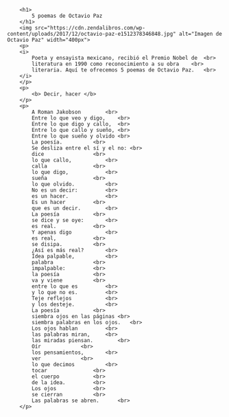 		<h1>
			5 poemas de Octavio Paz
		</h1>
		<img src="https://cdn.zendalibros.com/wp-content/uploads/2017/12/octavio-paz-e1512378346848.jpg" alt="Imagen de Octavio Paz" width="400px">
		<p>
		<i>
			Poeta y ensayista mexicano, recibió el Premio Nobel de 	<br>
			literatura en 1990 como reconocimiento a su obra 	<br>
			literaria. Aquí te ofrecemos 5 poemas de Octavio Paz.	<br>
		</i>
		</p>
		<p>
			<b> Decir, hacer </b>
		</p>
		<p>
			A Roman Jakobson		<br>
			Entre lo que veo y digo,	<br>
			Entre lo que digo y callo,	<br>
			Entre lo que callo y sueño,	<br>
			Entre lo que sueño y olvido	<br>
			La poesía.			<br>
			Se desliza entre el sí y el no:	<br>
			dice				<br>
			lo que callo,			<br>
			calla				<br>
			lo que digo,			<br>
			sueña				<br>
			lo que olvido.			<br>
			No es un decir:			<br>
			es un hacer.			<br>
			Es un hacer			<br>
			que es un decir.		<br>
			La poesía			<br>
			se dice y se oye:		<br>
			es real.			<br>
			Y apenas digo			<br>
			es real,			<br>
			se disipa.			<br>
			¿Así es más real?		<br>
			Idea palpable,			<br>
			palabra				<br>
			impalpable:			<br>
			la poesía			<br>
			va y viene			<br>
			entre lo que es			<br>
			y lo que no es.			<br>
			Teje reflejos			<br>
			y los desteje.			<br>
			La poesía			<br>
			siembra ojos en las páginas	<br>
			siembra palabras en los ojos.	<br>
			Los ojos hablan			<br>
			las palabras miran,		<br>
			las miradas piensan.		<br>
			Oír				<br>
			los pensamientos,		<br>
			ver				<br>
			lo que decimos			<br>
			tocar				<br>
			el cuerpo			<br>
			de la idea.			<br>
			Los ojos			<br>
			se cierran			<br>
			Las palabras se abren.		<br>
		</p>
